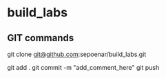 # build_labs


## GIT commands
git clone git@github.com:sepoenar/build_labs.git

git add .
git commit -m "add_comment_here"
git push